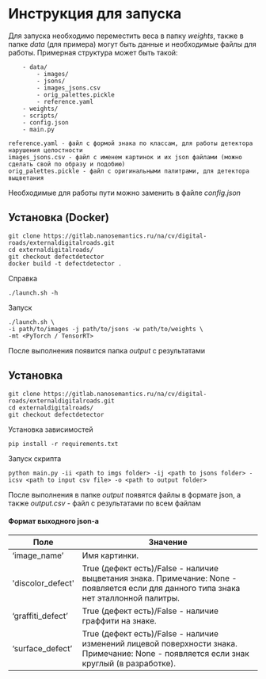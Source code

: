 # Инструкция для запуска
Для запуска необходимо переместить веса в папку <i>weights</i>, также в папке <i>data</i> (для примера) могут быть данные и необходимые файлы для работы. Примерная структура может быть такой:
```
    - data/
        - images/
        - jsons/
        - images_jsons.csv
        - orig_palettes.pickle
        - reference.yaml
    - weights/
    - scripts/
    - config.json
    - main.py
```
```
reference.yaml - файл с формой знака по классам, для работы детектора нарушения целостности
images_jsons.csv - файл с именем картинок и их json файлами (можно сделать свой по образу и подобию)
orig_palettes.pickle - файл с оригинальными палитрами, для детектора выцветания
```
Необходимые для работы пути можно заменить в файле <i>config.json</i>

## Установка (Docker)
```
git clone https://gitlab.nanosemantics.ru/na/cv/digital-roads/externaldigitalroads.git
cd externaldigitalroads/
git checkout defectdetector
docker build -t defectdetector .
```


Справка
```
./launch.sh -h 
```
Запуск
```
./launch.sh \
-i path/to/images -j path/to/jsons -w path/to/weights \
-mt <PyTorch / TensorRT>
```
После выполнения появится папка <i>output</i> c результатами 

## Установка
```
git clone https://gitlab.nanosemantics.ru/na/cv/digital-roads/externaldigitalroads.git
cd externaldigitalroads/
git checkout defectdetector
```

Установка зависимостей
```
pip install -r requirements.txt
```

Запуск скрипта
```
python main.py -ii <path to imgs folder> -ij <path to jsons folder> -icsv <path to input csv file> -o <path to output folder>
```

После выполнения в папке <i>output</i> появятся файлы в формате json, а также <i>output.csv</i> - файл с результатами по всем файлам 

#### Формат выходного json-а

| Поле               | Значение |
|--------------------|---|
| ‘image_name’       | Имя картинки.                 |
| 'discolor_defect'  | True (дефект есть)/False - наличие выцветания знака. Примечание: None - появляется если для данного типа знака нет эталлонной палитры.|
| ‘graffiti_defect’  | True (дефект есть)/False - наличие граффити на знаке.|
| ‘surface_defect’   | True (дефект есть)/False - наличие изменений лицевой поверхности знака. Примечание: None - появляется если знак круглый (в разработке).|






